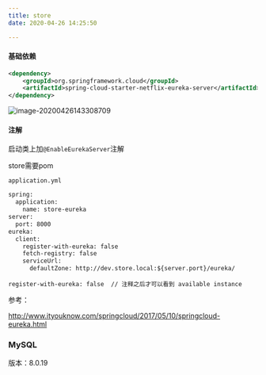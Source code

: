 ```yaml
---
title: store
date: 2020-04-26 14:25:50

---
```








#### 基础依赖

```xml
<dependency>
    <groupId>org.springframework.cloud</groupId>
    <artifactId>spring-cloud-starter-netflix-eureka-server</artifactId>
</dependency>
```

![image-20200426143308709](C:\Users\huapeng.zhang\AppData\Roaming\Typora\typora-user-images\image-20200426143308709.png)





#### 注解

启动类上加`@EnableEurekaServer`注解



store需要pom



`application.yml`

```xml
spring:
  application:
    name: store-eureka
server:
  port: 8000
eureka:
  client:
    register-with-eureka: false
    fetch-registry: false
    serviceUrl:
      defaultZone: http://dev.store.local:${server.port}/eureka/
```







```
register-with-eureka: false  // 注释之后才可以看到 available instance
```



参考：

http://www.ityouknow.com/springcloud/2017/05/10/springcloud-eureka.html







### MySQL

 版本：8.0.19